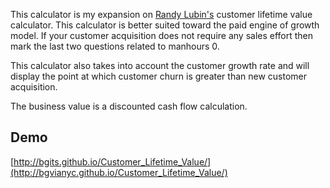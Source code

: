 This calculator is my expansion on <a href="http://randylubin.com">Randy Lubin's</a> customer lifetime value calculator. This calculator is better suited toward the paid engine of growth model. If your customer acquisition does not require any sales effort then mark the last two questions related to manhours 0.

This calculator also takes into account the customer growth rate and will display the point at which customer churn is greater than new customer acquisition.

The business value is a discounted cash flow calculation.

## Demo
[http://bgits.github.io/Customer_Lifetime_Value/](http://bgvianyc.github.io/Customer_Lifetime_Value/)
